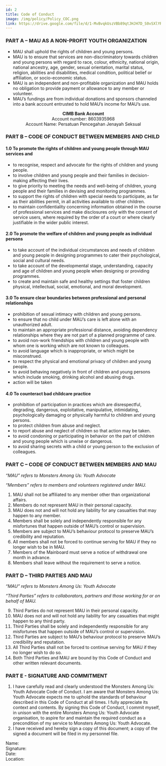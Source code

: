 ```yaml
---
id: 2
title: Code of Conduct
image: /img/policy/Policy_COC.png
link: https://drive.google.com/file/d/1-MvBvqkUszVBb89qtJHJH7D_S0vSXlYR/view
---
```


### PART A – MAU AS A NON-PROFIT YOUTH ORGANIZATION

- MAU shall uphold the rights of children and young persons.
- MAU is to ensure that services are non-discriminatory towards children and young persons with regard to race, colour, ethnicity, national origin, national ancestry, age, gender, sexual orientation, marital status, religion, abilities and disabilities, medical condition, political belief or affiliation, or socio-economic status.
- MAU is an independent and non-profitable organization and MAU holds no obligation to provide payment or allowance to any member or volunteer.
- MAU’s fundings are from individual donations and sponsors channeled into a bank account entrusted to hold MAU’s income for MAU’s use.

<div align="center">
<strong>CIMB Bank Account</strong>
</div>
<div align="center">
Account number: 8603935968
</div>
<div align="center">
Account Name: Persatuan Pencegahan Jenayah Seksual
</div>

### PART B – CODE OF CONDUCT BETWEEN MEMBERS AND CHILD

#### 1.0 To promote the rights of children and young people through MAU services and
- to recognise, respect and advocate for the rights of children and young people.
- to involve children and young people and their families in decision-making affecting their lives.
- to give priority to meeting the needs and well-being of children, young people and their families in devising and monitoring programmes.
- to support the rights of children with special needs to participate, as far as their abilities permit, in all activities available to other children.
- to maintain confidentiality concerning information obtained in the course of professional services and make disclosures only with the consent of service users, where required by the order of a court or where clearly justifiable in the wider public interest.

#### 2.0 To promote the welfare of children and young people as individual persons
- to take account of the individual circumstances and needs of children and young people in designing programmes to cater their psychological, social and cultural needs.
- to take account of the developmental stage, understanding, capacity and age of children and young people when designing or providing programmes.
- to create and maintain safe and healthy settings that foster children physical, intellectual, social, emotional, and moral development.

#### 3.0 To ensure clear boundaries between professional and personal relationships
- prohibition of sexual intimacy with children and young persons.
- to ensure that no child under MAU’s care is left alone with an unauthorized adult.
- to maintain an appropriate professional distance, avoiding dependency relationships where they are not part of a planned programme of care.
- to avoid non-work friendships with children and young people with whom one is working which are not known to colleagues.
- to avoid language which is inappropriate, or which might be misconstrued.
- to respect the physical and emotional privacy of children and young people.
- to avoid behaving negatively in front of children and young persons which include smoking, drinking alcohol and abusing drugs.
- action will be taken

#### 4.0 To counteract bad childcare practice
- prohibition of participation in practices which are disrespectful, degrading, dangerous, exploitative, manipulative, intimidating, psychologically damaging or physically harmful to children and young persons.
- to protect children from abuse and neglect.
- to report abuse and neglect of children so that action may be taken.
- to avoid condoning or participating in behavior on the part of children and young people which is unwise or dangerous.
- to avoid sharing secrets with a child or young person to the exclusion of colleagues.

### PART C – CODE OF CONDUCT BETWEEN MEMBERS AND MAU

*“MAU” refers to Monsters Among Us: Youth Advocate*

*“Members” refers to members and volunteers registered under MAU.*

1.  MAU shall not be affiliated to any member other than organizational affairs.  
2. Members do not represent MAU in their personal capacity.  
3. MAU does not and will not hold any liability for any casualties that may happen to any member.  
4. Members shall be solely and independently responsible for any misfortunes that happen outside of MAU’s control or supervision.  
5. Members are subject to MAU’s behaviour protocol to preserve MAU’s credibility and reputation.  
6. All members shall not be forced to continue serving for MAU if they no longer wish to be in MAU.    
7. Members of the Mainboard must serve a notice of withdrawal one month in advance.  
8. Members shall leave without the requirement to serve a notice.

### PART D – THIRD PARTIES AND MAU

*“MAU” refers to Monsters Among Us: Youth Advocate*

*“Third Parties” refers to collaborators, partners and those working for or on behalf of MAU.*

9. Third Parties do not represent MAU in their personal capacity.
10. MAU does not and will not hold any liability for any casualties that might happen to any third party.
11. Third Parties shall be solely and independently responsible for any misfortunes that happen outside of MAU’s control or supervision.
12. Third Parties are subject to MAU’s behaviour protocol to preserve MAU’s credibility and reputation.
13. All Third Parties shall not be forced to continue serving for MAU if they no longer wish to do so.
14. Both Third Parties and MAU are bound by this Code of Conduct and other written relevant documents.

### PART E - SIGNATURE AND COMMITMENT
1. I have carefully read and clearly understood the Monsters Among Us: Youth Advocate Code of Conduct. I am aware that Monsters Among Us: Youth Advocate expects me to uphold the standards of behaviour described in this Code of Conduct at all times. I fully appreciate its context and contents. By signing this Code of Conduct, I commit myself, in unison with the entire Monsters Among Us: Youth Advocate organisation, to aspire for and maintain the required conduct as a precondition of my service to Monsters Among Us: Youth Advocate.
2. I have received and hereby sign a copy of this document; a copy of the signed a document will be filed in my personnel file.
<div class="grid grid-cols-2 gap-4">
    <div> Name:</div>
    <div> Signature:</div>
    <div> Date:</div>
    <div> Location:</div>
</div>
